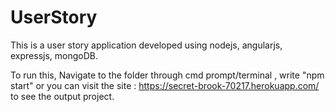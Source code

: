 # UserStory
This is a user story application developed using nodejs, angularjs, expressjs, mongoDB.

To run this,
Navigate to the folder through cmd prompt/terminal , write "npm start"
or
you can visit the site : https://secret-brook-70217.herokuapp.com/ to see the output project.
